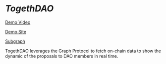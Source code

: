 # *TogethDAO*
[Demo Video](https://youtu.be/TlvsHnNld5k)

[Demo Site](http://203.195.224.157:3000/)

[Subgraph](https://thegraph.com/explorer/subgraph/tobeyw/togethDAO)

TogethDAO leverages the Graph Protocol to fetch on-chain data to show the dynamic of the proposals to DAO members in real time.
